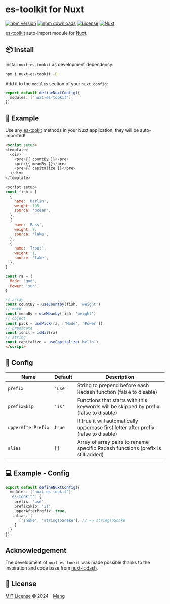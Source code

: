 # es-toolkit for Nuxt

[![npm version][npm-version-src]][npm-version-href]
[![npm downloads][npm-downloads-src]][npm-downloads-href]
[![License][license-src]][license-href]
[![Nuxt][nuxt-src]][nuxt-href]


[es-toolkit](https://es-toolkit.slash.page/) auto-import module for [Nuxt](https://nuxtjs.org).

## 📦 Install

Install `nuxt-es-tookit` as development dependency:

```bash
npm i nuxt-es-tookit -D
```

Add it to the `modules` section of your `nuxt.config`:

```ts
export default defineNuxtConfig({
  modules: ["nuxt-es-tookit"],
});
```

## 🚀 Example

Use any [es-tookit](https://es-toolkit.slash.page/intro.html) methods in your Nuxt application, they will be auto-imported!

```html
<script setup>
<template>
  <div>
    <pre>{{ countBy }}</pre>
    <pre>{{ meanBy }}</pre>
    <pre>{{ capitalize }}</pre>
  </div>
</template>

<script setup>
const fish = [
  {
    name: 'Marlin',
    weight: 105,
    source: 'ocean',
  },
  {
    name: 'Bass',
    weight: 8,
    source: 'lake',
  },
  {
    name: 'Trout',
    weight: 1,
    source: 'lake',
  },
]

const ra = {
  Mode: 'god',
  Power: 'sun',
}

// array
const countBy = useCountby(fish, 'weight')
// math
const meanBy = useMeanby(fish, 'weight')
// object
const pick = usePick(ra, ['Mode', 'Power'])
// predicate
const isnil = isNil(ra)
// string
const capitalize = useCapitalize('hello')
</script>

```

## 🔨 Config

| Name               | Default | Description                                                                           |
| ------------------ | ------- | ------------------------------------------------------------------------------------- |
| `prefix`           | `'use'` | String to prepend before each Radash function (false to disable)                      |
| `prefixSkip`       | `'is'`  | Functions that starts with this keywords will be skipped by prefix (false to disable) |
| `upperAfterPrefix` | `true`  | If true it will automatically uppercase first letter after prefix (false to disable)  |
| `alias`            | `[]`    | Array of array pairs to rename specific Radash functions (prefix is still added)      |

## 💻 Example - Config

```ts
export default defineNuxtConfig({
  modules: ["nuxt-es-tookit"],
  'es-tookit': {
    prefix: 'use',
    prefixSkip: 'is',
    upperAfterPrefix: true,
    alias: [
      ['snake', 'stringToSnake'], // => stringToSnake
    ]
  }
});
```

## Acknowledgement
The development of `nuxt-es-tookit` was made possible thanks to the inspiration and code base from [nuxt-lodash](https://github.com/cipami/nuxt-lodash).

## 📄 License

[MIT License](https://github.com/mangmax/nuxt-es-toolkit/blob/main/LICENSE) © 2024 - [Mang](https://github.com/MangMax)


<!-- Badges -->
[npm-version-src]: https://img.shields.io/npm/v/nuxt-es-toolkit/latest.svg?style=flat&colorA=020420&colorB=00DC82
[npm-version-href]: https://npmjs.com/package/nuxt-es-toolkit

[npm-downloads-src]: https://img.shields.io/npm/dm/nuxt-es-toolkit.svg?style=flat&colorA=020420&colorB=00DC82
[npm-downloads-href]: https://npmjs.com/package/nuxt-es-toolkit

[license-src]: https://img.shields.io/badge/license-MIT-blue.svg?style=flat&colorA=020420&colorB=00DC82
[license-href]: https://github.com/mangmax/nuxt-es-toolkit/blob/main/LICENSE

[nuxt-src]: https://img.shields.io/badge/Nuxt-020420?logo=nuxt.js
[nuxt-href]: https://nuxt.com
